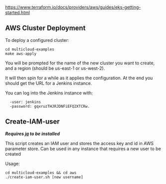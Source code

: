 https://www.terraform.io/docs/providers/aws/guides/eks-getting-started.html

## AWS Cluster Deployment
To deploy a configured cluster:

```
cd multicloud-examples
make aws-apply
```

You will be prompted for the name of the new cluster you want to create, and a region (should be us-east-1 or us-west-2).

It will then spin for a while as it applies the configuration. 
At the end you should get the URL for a Jenkins instance.

You can log into the Jenkins instance with:
```
  -user: jenkins
  -password: gqxruzTHJRJDNFiEFQ2XTCRw.
```
## Create-IAM-user
**_Requires [jq](https://stedolan.github.io/jq/download/) to be installed_** 


This script creates an IAM user and stores the access key and id in AWS parameter store. Can be used in any instance that requires a new user to be created

Usage:
```
cd multicloud-examples && cd aws
./create-iam-user.sh [new username]
```


